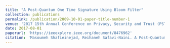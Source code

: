```yaml
---
title: "A Post-Quantum One Time Signature Using Bloom Filter"
collection: publications
permalink: /publication/2009-10-01-paper-title-number-1
venue: '2017 15th Annual Conference on Privacy, Security and Trust (PST), PST 2017: 397-399'
date: 2017-08-01
paperurl: 'https://ieeexplore.ieee.org/document/8476962'
citation: 'Masoumeh Shafieinejad, Reihaneh Safavi-Naini. A Post-Quantum One Time Signature Using Bloom Filter, 15th Annual Conference on Privacy, Security and Trust (PST) 2017: 397-399'
---
```



